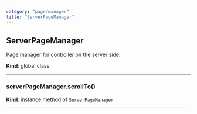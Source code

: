 ```yaml
---
category: "page/manager"
title: "ServerPageManager"
---
```


## ServerPageManager&nbsp;<a name="ServerPageManager" href="https://github.com/seznam/IMA.js-core/tree/0.15.12/page/manager/ServerPageManager.js#L11" target="_blank"><span class="icon"><i class="fas fa-external-link-alt fa-xs"></i></span></a>
Page manager for controller on the server side.

**Kind**: global class  

* * *

### serverPageManager.scrollTo()&nbsp;<a name="ServerPageManager+scrollTo" href="https://github.com/seznam/IMA.js-core/tree/0.15.12/page/manager/ServerPageManager.js#L19" target="_blank"><span class="icon"><i class="fas fa-external-link-alt fa-xs"></i></span></a>
**Kind**: instance method of [<code>ServerPageManager</code>](#ServerPageManager)  

* * *

